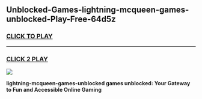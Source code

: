 
## Unblocked-Games-lightning-mcqueen-games-unblocked-Play-Free-64d5z
<h3>
<a href="https://premium76.site?title=lightning-mcqueen-games-unblocked&ref=19M">CLICK TO PLAY</a></h3>
<hr>

<h3>
<a href="https://premium76.site?title=lightning-mcqueen-games-unblocked&ref=19M">CLICK 2 PLAY</a>
  
</h3>

<a href="https://premium76.site?title=lightning-mcqueen-games-unblocked&ref=19M"><img src="https://clearcache.store/games.png"></a>


**lightning-mcqueen-games-unblocked games unblocked: Your Gateway to Fun and Accessible Online Gaming**
